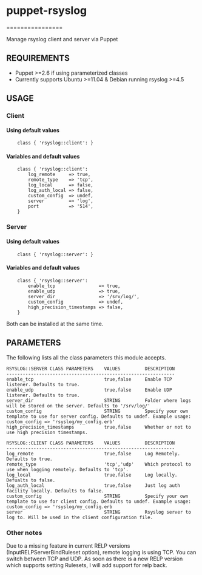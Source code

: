 # puppet-rsyslog
================

Manage rsyslog client and server via Puppet

## REQUIREMENTS

* Puppet >=2.6 if using parameterized classes
* Currently supports Ubuntu >=11.04 & Debian running rsyslog >=4.5

## USAGE

### Client

#### Using default values
```
    class { 'rsyslog::client': }
```

#### Variables and default values
```
    class { 'rsyslog::client':
        log_remote     => true,
        remote_type    => 'tcp',
        log_local      => false,
        log_auth_local => false,
        custom_config  => undef,
        server         => 'log',
        port           => '514',
    }
```

### Server

#### Using default values
```
    class { 'rsyslog::server': }
```

#### Variables and default values
```
    class { 'rsyslog::server':
        enable_tcp                => true,
        enable_udp                => true,
        server_dir                => '/srv/log/',
        custom_config             => undef,
        high_precision_timestamps => false,
    }
```

Both can be installed at the same time.


## PARAMETERS

The following lists all the class parameters this module accepts.

    RSYSLOG::SERVER CLASS PARAMETERS    VALUES         DESCRIPTION
    --------------------------------------------------------------
    enable_tcp                          true,false     Enable TCP listener. Defaults to true.
    enable_udp                          true,false     Enable UDP listener. Defaults to true.
    server_dir                          STRING         Folder where logs will be stored on the server. Defaults to '/srv/log/'
    custom_config                       STRING         Specify your own template to use for server config. Defaults to undef. Example usage: custom_config => 'rsyslog/my_config.erb'
    high_precision_timestamps           true,false     Whether or not to use high precision timestamps.

    RSYSLOG::CLIENT CLASS PARAMETERS    VALUES         DESCRIPTION
    --------------------------------------------------------------
    log_remote                          true,false     Log Remotely. Defaults to true.
    remote_type                         'tcp','udp'    Which protocol to use when logging remotely. Defaults to 'tcp'.
    log_local                           true,false     Log locally. Defualts to false.
    log_auth_local                      true,false     Just log auth facility locally. Defaults to false.
    custom_config                       STRING         Specify your own template to use for client config. Defaults to undef. Example usage: custom_config => 'rsyslog/my_config.erb
    server                              STRING         Rsyslog server to log to. Will be used in the client configuration file.


### Other notes

Due to a missing feature in current RELP versions (InputRELPServerBindRuleset option),
remote logging is using TCP. You can switch between TCP and UDP. As soon as there is
a new RELP version which supports setting Rulesets, I will add support for relp back.

